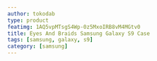 ```yaml
---
author: tokodab
type: product
featimg: 1AQ5vpMTsgS4Wp-0z5MxoIRB8vM4MGtv0
title: Eyes And Braids Samsung Galaxy S9 Case
tags: [samsung, galaxy, s9]
category: [samsung]
---
```

